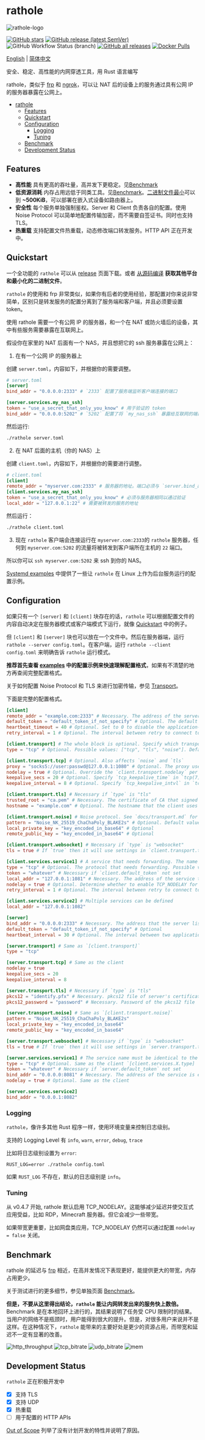# rathole

![rathole-logo](./docs/img/rathole-logo.png)

[![GitHub stars](https://img.shields.io/github/stars/rapiz1/rathole)](https://github.com/rapiz1/rathole/stargazers)
[![GitHub release (latest SemVer)](https://img.shields.io/github/v/release/rapiz1/rathole)](https://github.com/rapiz1/rathole/releases)
![GitHub Workflow Status (branch)](https://img.shields.io/github/actions/workflow/status/rapiz1/rathole/rust.yml?branch=main)
[![GitHub all releases](https://img.shields.io/github/downloads/rapiz1/rathole/total)](https://github.com/rapiz1/rathole/releases)
[![Docker Pulls](https://img.shields.io/docker/pulls/rapiz1/rathole)](https://hub.docker.com/r/rapiz1/rathole)

[English](README.md) | [简体中文](README-zh.md)

安全、稳定、高性能的内网穿透工具，用 Rust 语言编写

rathole，类似于 [frp](https://github.com/fatedier/frp) 和 [ngrok](https://github.com/inconshreveable/ngrok)，可以让 NAT 后的设备上的服务通过具有公网 IP 的服务器暴露在公网上。

<!-- TOC -->

- [rathole](#rathole)
  - [Features](#features)
  - [Quickstart](#quickstart)
  - [Configuration](#configuration)
    - [Logging](#logging)
    - [Tuning](#tuning)
  - [Benchmark](#benchmark)
  - [Development Status](#development-status)

<!-- /TOC -->

## Features

- **高性能** 具有更高的吞吐量，高并发下更稳定。见[Benchmark](#benchmark)
- **低资源消耗** 内存占用远低于同类工具。见[Benchmark](#benchmark)。[二进制文件最小](docs/build-guide.md)可以到 **~500KiB**，可以部署在嵌入式设备如路由器上。
- **安全性** 每个服务单独强制鉴权。Server 和 Client 负责各自的配置。使用 Noise Protocol 可以简单地配置传输加密，而不需要自签证书。同时也支持 TLS。
- **热重载** 支持配置文件热重载，动态修改端口转发服务。HTTP API 正在开发中。

## Quickstart

一个全功能的 `rathole` 可以从 [release](https://github.com/rapiz1/rathole/releases) 页面下载。或者 [从源码编译](docs/build-guide.md) **获取其他平台和最小化的二进制文件**。

`rathole` 的使用和 frp 非常类似，如果你有后者的使用经验，那配置对你来说非常简单，区别只是转发服务的配置分离到了服务端和客户端，并且必须要设置 token。

使用 rathole 需要一个有公网 IP 的服务器，和一个在 NAT 或防火墙后的设备，其中有些服务需要暴露在互联网上。

假设你在家里的 NAT 后面有一个 NAS，并且想把它的 ssh 服务暴露在公网上：

1. 在有一个公网 IP 的服务器上

创建 `server.toml`，内容如下，并根据你的需要调整。

```toml
# server.toml
[server]
bind_addr = "0.0.0.0:2333" # `2333` 配置了服务端监听客户端连接的端口

[server.services.my_nas_ssh]
token = "use_a_secret_that_only_you_know" # 用于验证的 token
bind_addr = "0.0.0.0:5202" # `5202` 配置了将 `my_nas_ssh` 暴露给互联网的端口
```

然后运行:

```bash
./rathole server.toml
```

2. 在 NAT 后面的主机（你的 NAS）上

创建 `client.toml`，内容如下，并根据你的需要进行调整。

```toml
# client.toml
[client]
remote_addr = "myserver.com:2333" # 服务器的地址。端口必须与 `server.bind_addr` 中的端口相同。
[client.services.my_nas_ssh]
token = "use_a_secret_that_only_you_know" # 必须与服务器相同以通过验证
local_addr = "127.0.0.1:22" # 需要被转发的服务的地址
```

然后运行：

```bash
./rathole client.toml
```

3. 现在 `rathole` 客户端会连接运行在 `myserver.com:2333`的 `rathole` 服务器，任何到 `myserver.com:5202` 的流量将被转发到客户端所在主机的 `22` 端口。

所以你可以 `ssh myserver.com:5202` 来 ssh 到你的 NAS。

[Systemd examples](./examples/systemd) 中提供了一些让 `rathole` 在 Linux 上作为后台服务运行的配置示例。

## Configuration

如果只有一个 `[server]` 和 `[client]` 块存在的话，`rathole` 可以根据配置文件的内容自动决定在服务器模式或客户端模式下运行，就像 [Quickstart](#quickstart) 中的例子。

但 `[client]` 和 `[server]` 块也可以放在一个文件中。然后在服务器端，运行 `rathole --server config.toml`。在客户端，运行 `rathole --client config.toml` 来明确告诉 `rathole` 运行模式。

**推荐首先查看 [examples](./examples) 中的配置示例来快速理解配置格式**，如果有不清楚的地方再查阅完整配置格式。

关于如何配置 Noise Protocol 和 TLS 来进行加密传输，参见 [Transport](./docs/transport.md)。

下面是完整的配置格式。

```toml
[client]
remote_addr = "example.com:2333" # Necessary. The address of the server
default_token = "default_token_if_not_specify" # Optional. The default token of services, if they don't define their own ones
heartbeat_timeout = 40 # Optional. Set to 0 to disable the application-layer heartbeat test. The value must be greater than `server.heartbeat_interval`. Default: 40 seconds
retry_interval = 1 # Optional. The interval between retry to connect to the server. Default: 1 second

[client.transport] # The whole block is optional. Specify which transport to use
type = "tcp" # Optional. Possible values: ["tcp", "tls", "noise"]. Default: "tcp"

[client.transport.tcp] # Optional. Also affects `noise` and `tls`
proxy = "socks5://user:passwd@127.0.0.1:1080" # Optional. The proxy used to connect to the server. `http` and `socks5` is supported.
nodelay = true # Optional. Override the `client.transport.nodelay` per service
keepalive_secs = 20 # Optional. Specify `tcp_keepalive_time` in `tcp(7)`, if applicable. Default: 20 seconds
keepalive_interval = 8 # Optional. Specify `tcp_keepalive_intvl` in `tcp(7)`, if applicable. Default: 8 seconds

[client.transport.tls] # Necessary if `type` is "tls"
trusted_root = "ca.pem" # Necessary. The certificate of CA that signed the server's certificate
hostname = "example.com" # Optional. The hostname that the client uses to validate the certificate. If not set, fallback to `client.remote_addr`

[client.transport.noise] # Noise protocol. See `docs/transport.md` for further explanation
pattern = "Noise_NK_25519_ChaChaPoly_BLAKE2s" # Optional. Default value as shown
local_private_key = "key_encoded_in_base64" # Optional
remote_public_key = "key_encoded_in_base64" # Optional

[client.transport.websocket] # Necessary if `type` is "websocket"
tls = true # If `true` then it will use settings in `client.transport.tls`

[client.services.service1] # A service that needs forwarding. The name `service1` can change arbitrarily, as long as identical to the name in the server's configuration
type = "tcp" # Optional. The protocol that needs forwarding. Possible values: ["tcp", "udp"]. Default: "tcp"
token = "whatever" # Necessary if `client.default_token` not set
local_addr = "127.0.0.1:1081" # Necessary. The address of the service that needs to be forwarded
nodelay = true # Optional. Determine whether to enable TCP_NODELAY for data transmission, if applicable, to improve the latency but decrease the bandwidth. Default: true
retry_interval = 1 # Optional. The interval between retry to connect to the server. Default: inherits the global config

[client.services.service2] # Multiple services can be defined
local_addr = "127.0.0.1:1082"

[server]
bind_addr = "0.0.0.0:2333" # Necessary. The address that the server listens for clients. Generally only the port needs to be change.
default_token = "default_token_if_not_specify" # Optional
heartbeat_interval = 30 # Optional. The interval between two application-layer heartbeat. Set to 0 to disable sending heartbeat. Default: 30 seconds

[server.transport] # Same as `[client.transport]`
type = "tcp"

[server.transport.tcp] # Same as the client
nodelay = true
keepalive_secs = 20
keepalive_interval = 8

[server.transport.tls] # Necessary if `type` is "tls"
pkcs12 = "identify.pfx" # Necessary. pkcs12 file of server's certificate and private key
pkcs12_password = "password" # Necessary. Password of the pkcs12 file

[server.transport.noise] # Same as `[client.transport.noise]`
pattern = "Noise_NK_25519_ChaChaPoly_BLAKE2s"
local_private_key = "key_encoded_in_base64"
remote_public_key = "key_encoded_in_base64"

[server.transport.websocket] # Necessary if `type` is "websocket"
tls = true # If `true` then it will use settings in `server.transport.tls`

[server.services.service1] # The service name must be identical to the client side
type = "tcp" # Optional. Same as the client `[client.services.X.type]
token = "whatever" # Necessary if `server.default_token` not set
bind_addr = "0.0.0.0:8081" # Necessary. The address of the service is exposed at. Generally only the port needs to be change.
nodelay = true # Optional. Same as the client

[server.services.service2]
bind_addr = "0.0.0.1:8082"
```

### Logging

`rathole`，像许多其他 Rust 程序一样，使用环境变量来控制日志级别。

支持的 Logging Level 有 `info`, `warn`, `error`, `debug`, `trace`

比如将日志级别设置为 `error`:

```shell
RUST_LOG=error ./rathole config.toml
```

如果 `RUST_LOG` 不存在，默认的日志级别是 `info`。

### Tuning

从 v0.4.7 开始, rathole 默认启用 TCP_NODELAY。这能够减少延迟并使交互式应用受益，比如 RDP，Minecraft 服务器。但它会减少一些带宽。

如果带宽更重要，比如网盘类应用，TCP_NODELAY 仍然可以通过配置 `nodelay = false` 关闭。

## Benchmark

rathole 的延迟与 [frp](https://github.com/fatedier/frp) 相近，在高并发情况下表现更好，能提供更大的带宽，内存占用更少。

关于测试进行的更多细节，参见单独页面 [Benchmark](./docs/benchmark.md)。

**但是，不要从这里得出结论，`rathole` 能让内网转发出来的服务快上数倍。** Benchmark 是在本地回环上进行的，其结果说明了任务受 CPU 限制时的结果。当用户的网络不是瓶颈时，用户能得到很大的提升。但是，对很多用户来说并不是这样。在这种情况下，`rathole` 能带来的主要好处是更少的资源占用，而带宽和延迟不一定有显著的改善。

![http_throughput](./docs/img/http_throughput.svg)
![tcp_bitrate](./docs/img/tcp_bitrate.svg)
![udp_bitrate](./docs/img/udp_bitrate.svg)
![mem](./docs/img/mem-graph.png)

## Development Status

`rathole` 正在积极开发中

- [x] 支持 TLS
- [x] 支持 UDP
- [x] 热重载
- [ ] 用于配置的 HTTP APIs

[Out of Scope](./docs/out-of-scope.md) 列举了没有计划开发的特性并说明了原因。
